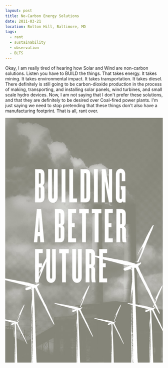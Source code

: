 ```yaml
---
layout: post
title: No-Carbon Energy Solutions
date: 2011-03-21
location: Bolton Hill, Baltimore, MD
tags:
  - rant
  - sustainability
  - observation
  - BLTS
---
```


Okay, I am really tired of hearing how Solar and Wind are non-carbon solutions. Listen you have to BUILD the things. That takes energy. It takes mining. It takes environmental impact. It takes transportation. It takes diesel. There definitely is still going to be carbon-dioxide production in the process of making, transporting, and installing solar panels, wind turbines, and small scale hydro devices. Now, I am not saying that I don't prefer these solutions, and that they are definitely to be desired over Coal-fired power plants. I'm just saying we need to stop pretending that these things don't also have a manufacturing footprint. That is all, rant over.

![](/img/BABF.jpg)